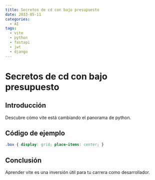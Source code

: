 ```yaml
---
title: Secretos de cd con bajo presupuesto
date: 2033-05-11
categories:
  - AI
tags:
  - vite
  - python
  - fastapi
  - jwt
  - django
---
```


# Secretos de cd con bajo presupuesto

## Introducción

Descubre cómo vite está cambiando el panorama de python.

## Código de ejemplo

```css
.box { display: grid; place-items: center; }
```

## Conclusión

Aprender vite es una inversión útil para tu carrera como desarrollador.
